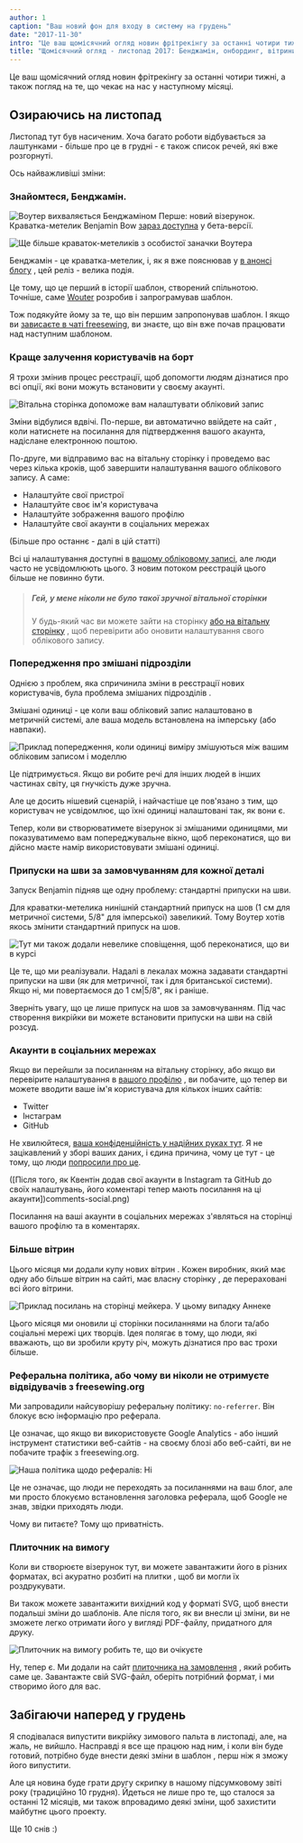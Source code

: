 ```yaml
---
author: 1
caption: "Ваш новий фон для входу в систему на грудень"
date: "2017-11-30"
intro: "Це ваш щомісячний огляд новин фрітрекінгу за останні чотири тижні, а також погляд на те, що чекає на нас у наступному місяці."
title: "Щомісячний огляд - листопад 2017: Бенджамін, онбординг, вітрини та наш плиточник за викликом"
---
```



Це ваш щомісячний огляд новин фрітрекінгу за останні чотири тижні, а також погляд на те, що чекає на нас у наступному місяці.

## Озираючись на листопад
Листопад тут був насиченим. Хоча багато роботи відбувається за лаштунками - більше про це в грудні - є також список речей, які вже розгорнуті.

Ось найважливіші зміни:

### Знайомтеся, Бенджамін.
![Воутер вихваляється Бенджаміном](https://posts.freesewing.org/uploads/benjamin_fc9844f4bd.jpg) Перше: новий візерунок. Краватка-метелик Benjamin Bow [зараз доступна](/patterns/benjamin) у бета-версії.

![Ще більше краваток-метеликів з особистої заначки Воутера](https://posts.freesewing.org/uploads/bowties_4f3e05ec53.jpg)

Бенджамін - це краватка-метелик, і, як я вже пояснював у [в анонсі блогу](/en/blog/benjamin-bow-tie-beta/) , цей реліз - велика подія.

Це тому, що це перший в історії шаблон, створений спільнотою. Точніше, саме [Wouter](/users/xdpug) розробив і запрограмував шаблон.

Тож подякуйте йому за те, що він першим запропонував шаблон. І якщо ви [зависаєте в чаті freesewing](https://discord.freesewing.org/), ви знаєте, що він вже почав працювати над наступним шаблоном.


### Краще залучення користувачів на борт

Я трохи змінив процес реєстрації, щоб допомогти людям дізнатися про всі опції, які вони можуть встановити у своєму акаунті.

![Вітальна сторінка допоможе вам налаштувати обліковий запис](https://posts.freesewing.org/uploads/welcome_e02a39ca3b.png)

Зміни відбулися вдвічі. По-перше, ви автоматично ввійдете на сайт , коли натиснете на посилання для підтвердження вашого акаунта, надіслане електронною поштою.

По-друге, ми відправимо вас на вітальну сторінку і проведемо вас через кілька кроків, щоб завершити налаштування вашого облікового запису. А саме:

 - Налаштуйте свої пристрої
 - Налаштуйте своє ім'я користувача
 - Налаштуйте зображення вашого профілю
 - Налаштуйте свої акаунти в соціальних мережах

(Більше про останнє - далі в цій статті)

Всі ці налаштування доступні в [вашому обліковому записі](/account), але люди часто не усвідомлюють цього. З новим потоком реєстрацій цього більше не повинно бути.

> ##### Гей, у мене ніколи не було такої зручної вітальної сторінки
> 
> У будь-який час ви можете зайти на сторінку [або на вітальну сторінку](/welcome) , щоб перевірити або оновити налаштування свого облікового запису.

### Попередження про змішані підрозділи

Однією з проблем, яка спричинила зміни в реєстрації нових користувачів, була проблема змішаних підрозділів .

Змішані одиниці - це коли ваш обліковий запис налаштовано в метричній системі, але ваша модель встановлена на імперську (або навпаки).

![Приклад попередження, коли одиниці виміру змішуються між вашим обліковим записом і моделлю](https://posts.freesewing.org/uploads/units_mismatch_warning_058d7de9b4.png)

Це підтримується. Якщо ви робите речі для інших людей в інших частинах світу, ця гнучкість дуже зручна.

Але це досить нішевий сценарій, і найчастіше це пов'язано з тим, що користувач не усвідомлює, що їхні одиниці налаштовані так, як вони є.

Тепер, коли ви створюватимете візерунок зі змішаними одиницями, ми показуватимемо вам попереджувальне вікно, щоб переконатися, що ви дійсно маєте намір використовувати змішані одиниці.

### Припуски на шви за замовчуванням для кожної деталі
Запуск Benjamin підняв ще одну проблему: стандартні припуски на шви.

Для краватки-метелика нинішній стандартний припуск на шов (1 см для метричної системи, 5/8" для імперської) завеликий. Тому Воутер хотів якось змінити стандартний припуск на шов.

![Тут ми також додали невелике сповіщення, щоб переконатися, що ви в курсі](https://posts.freesewing.org/uploads/non_standard_sa_warning_e5046e98a7.png)

Це те, що ми реалізували. Надалі в лекалах можна задавати стандартні припуски на шви (як для метричної, так і для британської системи). Якщо ні, ми повертаємося до 1 см|5/8", як і раніше.

Зверніть увагу, що це лише припуск на шов за замовчуванням. Під час створення викрійки ви можете встановити припуски на шви на свій розсуд.

### Акаунти в соціальних мережах

Якщо ви перейшли за посиланням на вітальну сторінку, або якщо ви перевірите налаштування в [вашого профілю](/profile) , ви побачите, що тепер ви можете вводити ваше ім'я користувача для кількох інших сайтів:

 - Twitter
 - Інстаграм
 - GitHub

Не хвилюйтеся, [ваша конфіденційність у надійних руках тут](/blog/privacy-choices/). Я не зацікавлений у зборі ваших даних, і єдина причина, чому це тут - це тому, що люди [попросили про це](https://github.com/freesewing/site/issues/184).

([Після того, як Квентін додав свої акаунти в Instagram та GitHub до своїх налаштувань, його коментарі тепер мають посилання на ці акаунти])comments-social.png)

Посилання на ваші акаунти в соціальних мережах з'являться на сторінці вашого профілю та в коментарях.

### Більше вітрин

Цього місяця ми додали купу нових вітрин [](/showcase). Кожен виробник, який має одну або більше вітрин на сайті, має власну сторінку , де перераховані всі його вітрини.

![Приклад посилань на сторінці мейкера. У цьому випадку Аннеке](https://posts.freesewing.org/uploads/maker_links_8504a1b00d.png)

Цього місяця ми оновили ці сторінки посиланнями на блоги та/або соціальні мережі цих творців. Ідея полягає в тому, що люди, які вважають, що ви зробили круту річ, можуть дізнатися про вас трохи більше.

### Реферальна політика, або чому ви ніколи не отримуєте відвідувачів з freesewing.org

Ми запровадили найсуворішу реферальну політику: `no-referrer`. Він блокує всю інформацію про реферала.

Це означає, що якщо ви використовуєте Google Analytics - або інший інструмент статистики веб-сайтів - на своєму блозі або веб-сайті, ви не побачите трафік з freesewing.org.

![Наша політика щодо рефералів: Ні](https://posts.freesewing.org/uploads/no_13049a23c3.gif)

Це не означає, що люди не переходять за посиланнями на ваш блог, але ми просто блокуємо встановлення заголовка реферала, щоб Google не знав, звідки приходять люди.

Чому ви питаєте? Тому що приватність.

### Плиточник на вимогу
Коли ви створюєте візерунок тут, ви можете завантажити його в різних форматах, всі акуратно розбиті на плитки , щоб ви могли їх роздрукувати.

Ви також можете завантажити вихідний код у форматі SVG, щоб внести подальші зміни до шаблонів. Але після того, як ви внесли ці зміни, ви не зможете легко отримати його у вигляді PDF-файлу, придатного для друку.

![Плиточник на вимогу робить те, що ви очікуєте](tiler.svg)

Ну, тепер є. Ми додали на сайт [плиточника на замовлення](/tools/tiler) , який робить саме це. Завантажте свій SVG-файл, оберіть потрібний формат, і ми створимо його для вас.

## Забігаючи наперед у грудень

Я сподівалася випустити викрійку зимового пальта в листопаді, але, на жаль, не вийшло. Насправді я все ще працюю над ним, і коли він буде готовий, потрібно буде внести деякі зміни в шаблон , перш ніж я зможу його випустити.

Але ця новина буде грати другу скрипку в нашому підсумковому звіті року (традиційно 10 грудня). Йдеться не лише про те, що сталося за останні 12 місяців, ми також впровадимо деякі зміни, щоб захистити майбутнє цього проекту.

Ще 10 снів :)


